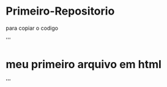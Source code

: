 # Primeiro-Repositorio

para copiar o codigo 

'''
<html>
  <h1>meu primeiro arquivo em html</h1>
</html>
'''
